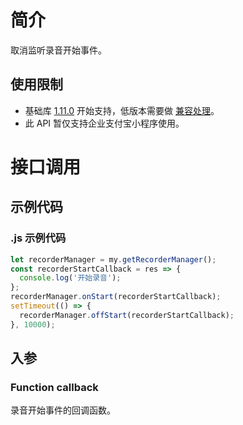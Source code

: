 # 简介

取消监听录音开始事件。

## 使用限制

- 基础库 [1.11.0](https://opendocs.alipay.com/mini/framework/lib) 开始支持，低版本需要做 [兼容处理](https://docs.alipay.com/mini/framework/compatibility)。
- 此 API 暂仅支持企业支付宝小程序使用。

# 接口调用

## 示例代码

### .js 示例代码

```javascript
let recorderManager = my.getRecorderManager();
const recorderStartCallback = res => {
  console.log('开始录音');
};
recorderManager.onStart(recorderStartCallback);
setTimeout(() => {
  recorderManager.offStart(recorderStartCallback);
}, 10000);
```

## 入参

### Function callback

录音开始事件的回调函数。
